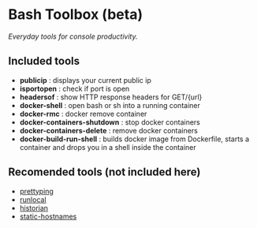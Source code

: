 # Bash Toolbox (beta)

*Everyday tools for console productivity.*

## Included tools

 - **publicip** : displays your current public ip
 - **isportopen** : check if port is open
 - **headersof** : show HTTP response headers for GET/{url}
 - **docker-shell** : open bash or sh into a running container
 - **docker-rmc** : docker remove container 
 - **docker-containers-shutdown** : stop docker containers
 - **docker-containers-delete** : remove docker containers
 - **docker-build-run-shell** : builds docker image from Dockerfile, starts a container and drops you in a shell inside the container   

## Recomended tools (not included here)

 - [prettyping](https://github.com/denilsonsa/prettyping)
 - [runlocal](https://gist.github.com/adrian7/0b37bfdc0ee9947de5167ce37dc6b79c)
 - [historian](https://github.com/jcsalterego/historian)
 - [static-hostnames](https://github.com/Jorl17/static-hostnames)